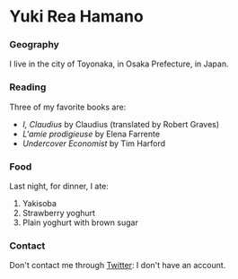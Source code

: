 # Yuki Rea Hamano

### Geography

I live in the city of Toyonaka, in Osaka Prefecture, in Japan.

### Reading

Three of my favorite books are:

- *I, Claudius* by Claudius (translated by Robert Graves)
- *L'amie prodigieuse* by Elena Farrente
- *Undercover Economist* by Tim Harford

### Food

Last night, for dinner, I ate:

1. Yakisoba
2. Strawberry yoghurt
3. Plain yoghurt with brown sugar

### Contact

Don't contact me through [Twitter](https://twitter.com): I don't have an account.
